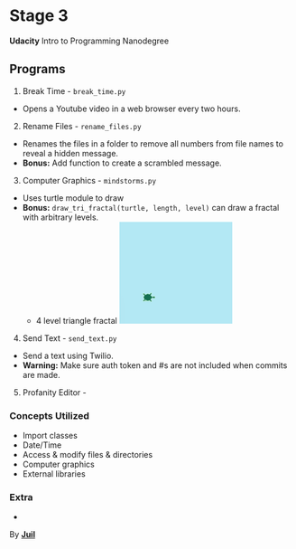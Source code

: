 # Stage 3
**Udacity** Intro to Programming Nanodegree

## Programs
1. Break Time - `break_time.py`
  - Opens a Youtube video in a web browser every two hours.
2. Rename Files - `rename_files.py`
  - Renames the files in a folder to remove all numbers from file names to reveal a hidden message.
  - **Bonus:** Add function to create a scrambled message.
3. Computer Graphics - `mindstorms.py`
  - Uses turtle module to draw
  - **Bonus:** `draw_tri_fractal(turtle, length, level)` can draw a fractal with arbitrary levels.
    - 4 level triangle fractal
    ![4 level fractal](images/4level-fractal.gif)
4. Send Text - `send_text.py`
  - Send a text using Twilio.
  - **Warning:** Make sure auth token and #s are not included when commits are made.
5. Profanity Editor -

### Concepts Utilized
- Import classes
- Date/Time
- Access & modify files & directories
- Computer graphics
- External libraries

### Extra
-

By [**Juil**](http://juil.me)
